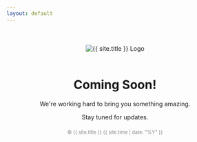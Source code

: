 ```yaml
---
layout: default
---
```


<div style="text-align: center; margin-top: 50px;">
  <img src="{{ site.logo }}" alt="{{ site.title }} Logo" style="max-width: 200px; margin-bottom: 20px;">

  <h1>Coming Soon!</h1>
  <p>We're working hard to bring you something amazing.</p>
  <p>Stay tuned for updates.</p>

  <div style="margin-top: 20px; font-size: 0.8em; color: #888;">
    &copy; {{ site.title }} {{ site.time | date: "%Y" }}
  </div>
</div>
